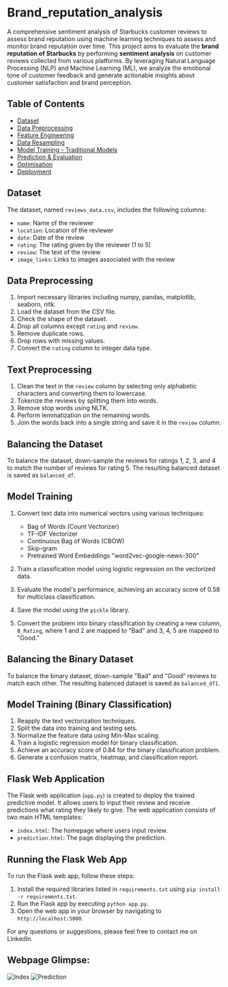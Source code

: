 # Brand_reputation_analysis
A comprehensive sentiment analysis of Starbucks customer reviews to assess brand reputation using machine learning techniques to assess and monitor brand reputation over time. This project aims to evaluate the **brand reputation of Starbucks** by performing **sentiment analysis** on customer reviews collected from various platforms. By leveraging Natural Language Processing (NLP) and Machine Learning (ML), we analyze the emotional tone of customer feedback and generate actionable insights about customer satisfaction and brand perception.

## Table of Contents
- [Dataset](#dataset)
- [Data Preprocessing](#data-preprocessing)
- [Feature Engineering](#text-preprocessing)
- [Data Resampling](#balancing-the-dataset)
- [Model Training - Traditional Models](#model-training)
- [Prediction & Evaluation](#prediction-and-evaluation)
- [Optimisation](#optmisation)
- [Deployment](#deployment)


## Dataset

The dataset, named `reviews_data.csv`, includes the following columns:
- `name`: Name of the reviewer
- `location`: Location of the reviewer
- `date`: Date of the review
- `rating`: The rating given by the reviewer (1 to 5)
- `review`: The text of the review
- `image_links`: Links to images associated with the review

## Data Preprocessing

1. Import necessary libraries including numpy, pandas, matplotlib, seaborn, nltk.
2. Load the dataset from the CSV file.
3. Check the shape of the dataset.
4. Drop all columns except `rating` and `review`.
5. Remove duplicate rows.
6. Drop rows with missing values.
7. Convert the `rating` column to integer data type.

## Text Preprocessing

1. Clean the text in the `review` column by selecting only alphabetic characters and converting them to lowercase.
2. Tokenize the reviews by splitting them into words.
3. Remove stop words using NLTK.
4. Perform lemmatization on the remaining words.
5. Join the words back into a single string and save it in the `review` column.

## Balancing the Dataset

To balance the dataset, down-sample the reviews for ratings 1, 2, 3, and 4 to match the number of reviews for rating 5. The resulting balanced dataset is saved as `balanced_df`.

## Model Training

1. Convert text data into numerical vectors using various techniques:
   - Bag of Words (Count Vectorizer)
   - TF-IDF Vectorizer
   - Continuous Bag of Words (CBOW)
   - Skip-gram
   - Pretrained Word Embeddings "word2vec-google-news-300"
   
2. Train a classification model using logistic regression on the vectorized data.
3. Evaluate the model's performance, achieving an accuracy score of 0.58 for multiclass classification.
4. Save the model using the `pickle` library.
5. Convert the problem into binary classification by creating a new column, `B_Rating`, where 1 and 2 are mapped to "Bad" and 3, 4, 5 are mapped to "Good."

## Balancing the Binary Dataset

To balance the binary dataset, down-sample "Bad" and "Good" reviews to match each other. The resulting balanced dataset is saved as `balanced_df1`.

## Model Training (Binary Classification)

1. Reapply the text vectorization techniques.
2. Split the data into training and testing sets.
3. Normalize the feature data using Min-Max scaling.
4. Train a logistic regression model for binary classification.
5. Achieve an accuracy score of 0.84 for the binary classification problem.
6. Generate a confusion matrix, heatmap, and classification report.

## Flask Web Application

The Flask web application (`app.py`) is created to deploy the trained predictive model. It allows users to input their review and receive predictions what rating they likely to give. The web application consists of two main HTML templates:
- `index.html`: The homepage where users input review.
- `prediction.html`: The page displaying the prediction.

## Running the Flask Web App

To run the Flask web app, follow these steps:
1. Install the required libraries listed in `requirements.txt` using `pip install -r requirements.txt`.
2. Run the Flask app by executing `python app.py`.
3. Open the web app in your browser by navigating to `http://localhost:5000`.

For any questions or suggestions, please feel free to contact me on LinkedIn.

## Webpage Glimpse:

![Index](index.png)
![Prediction](prediction.png)
